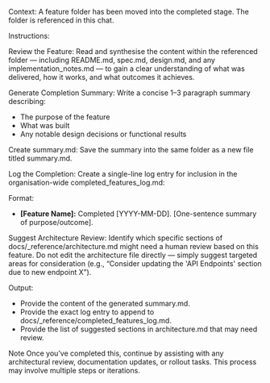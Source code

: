 Context: A feature folder has been moved into the completed stage. 
The folder is referenced in this chat.

Instructions:

Review the Feature: Read and synthesise the content within the referenced 
folder — including README.md, spec.md, design.md, and any 
implementation_notes.md — to gain a clear understanding of what was delivered,
how it works, and what outcomes it achieves.

Generate Completion Summary: Write a concise 1–3 paragraph summary describing:

- The purpose of the feature
- What was built
- Any notable design decisions or functional results

Create summary.md: Save the summary into the same folder as a new file titled 
summary.md.

Log the Completion: Create a single-line log entry for inclusion in the 
organisation-wide completed_features_log.md:

Format:
- **[Feature Name]:** Completed [YYYY-MM-DD]. 
  [One-sentence summary of purpose/outcome].

Suggest Architecture Review: Identify which specific sections of 
docs/_reference/architecture.md might need a human review based on 
this feature. Do not edit the architecture file directly — 
simply suggest targeted areas for consideration 
(e.g., “Consider updating the 'API Endpoints' section due to new endpoint X”).

Output:

- Provide the content of the generated summary.md.
- Provide the exact log entry to append to 
  docs/_reference/completed_features_log.md.
- Provide the list of suggested sections in architecture.md that may 
  need review.

Note
Once you’ve completed this, continue by assisting with any architectural 
review, documentation updates, or rollout tasks. This process may involve multiple steps or iterations.
